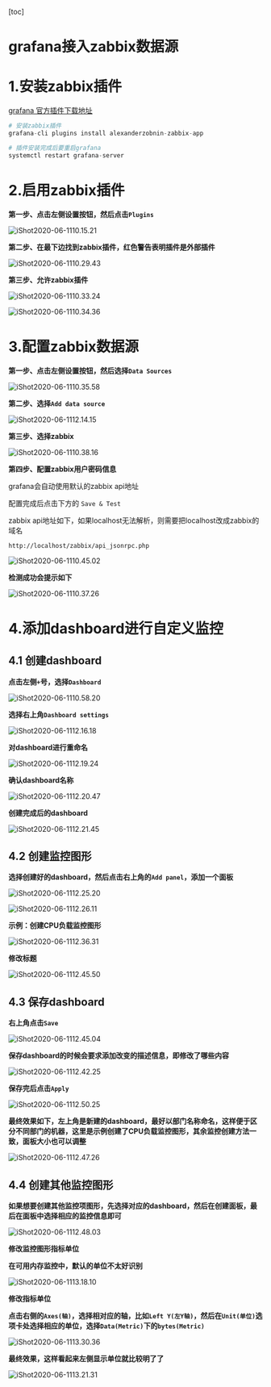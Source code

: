 [toc]

# grafana接入zabbix数据源

# 1.安装zabbix插件

[grafana 官方插件下载地址](https://grafana.com/grafana/plugins?utm_source=grafana_plugin_list&orderBy=weight&direction=asc)

```python
# 安装zabbix插件
grafana-cli plugins install alexanderzobnin-zabbix-app

# 插件安装完成后要重启grafana
systemctl restart grafana-server
```



# 2.启用zabbix插件

**第一步、点击左侧设置按钮，然后点击`Plugins`**

![iShot2020-06-1110.15.21](https://gitea.pptfz.cn/pptfz/picgo-images/raw/branch/master/img/iShot2020-06-1110.29.43.png)





**第二步、在最下边找到zabbix插件，红色警告表明插件是外部插件**

![iShot2020-06-1110.29.43](https://gitea.pptfz.cn/pptfz/picgo-images/raw/branch/master/img/iShot2020-06-1110.31.49.png)



**第三步、允许zabbix插件**

![iShot2020-06-1110.33.24](https://gitea.pptfz.cn/pptfz/picgo-images/raw/branch/master/img/iShot2020-06-1110.33.24.png)

![iShot2020-06-1110.34.36](https://gitea.pptfz.cn/pptfz/picgo-images/raw/branch/master/img/iShot2020-06-1110.34.36.png)



# 3.配置zabbix数据源

**第一步、点击左侧设置按钮，然后选择`Data Sources`**

![iShot2020-06-1110.35.58](https://gitea.pptfz.cn/pptfz/picgo-images/raw/branch/master/img/iShot2020-06-1110.35.58.png)



**第二步、选择`Add data source`**

![iShot2020-06-1112.14.15](https://gitea.pptfz.cn/pptfz/picgo-images/raw/branch/master/img/iShot2020-06-1110.37.26.png)





**第三步、选择zabbix**

![iShot2020-06-1110.38.16](https://gitea.pptfz.cn/pptfz/picgo-images/raw/branch/master/img/iShot2020-06-1110.38.16.png)



**第四步、配置zabbix用户密码信息**

grafana会自动使用默认的zabbix api地址

配置完成后点击下方的 `Save & Test`



zabbix api地址如下，如果localhost无法解析，则需要把localhost改成zabbix的域名

`http://localhost/zabbix/api_jsonrpc.php`

![iShot2020-06-1110.45.02](https://gitea.pptfz.cn/pptfz/picgo-images/raw/branch/master/img/iShot2020-06-1110.45.02.png)



**检测成功会提示如下**

![iShot2020-06-1110.37.26](https://gitea.pptfz.cn/pptfz/picgo-images/raw/branch/master/img/iShot2020-06-1110.58.20.png)





# 4.添加dashboard进行自定义监控

## 4.1 创建dashboard

**点击左侧`+`号，选择`Dashboard`**

![iShot2020-06-1110.58.20](https://gitea.pptfz.cn/pptfz/picgo-images/raw/branch/master/img/iShot2020-06-1112.14.15.png)



**选择右上角`Dashboard settings`**

![iShot2020-06-1112.16.18](https://gitea.pptfz.cn/pptfz/picgo-images/raw/branch/master/img/iShot2020-06-1112.16.18.png)



**对dashboard进行重命名**

![iShot2020-06-1112.19.24](https://gitea.pptfz.cn/pptfz/picgo-images/raw/branch/master/img/iShot2020-06-1112.19.24.png)

**确认dashboard名称**

![iShot2020-06-1112.20.47](https://gitea.pptfz.cn/pptfz/picgo-images/raw/branch/master/img/iShot2020-06-1112.20.47.png)



**创建完成后的dashboard**

![iShot2020-06-1112.21.45](https://gitea.pptfz.cn/pptfz/picgo-images/raw/branch/master/img/iShot2020-06-1112.21.45.png)





## 4.2 创建监控图形

**选择创建好的dashboard，然后点击右上角的`Add panel`，添加一个面板**

![iShot2020-06-1112.25.20](https://gitea.pptfz.cn/pptfz/picgo-images/raw/branch/master/img/iShot2020-06-1112.25.20.png)



![iShot2020-06-1112.26.11](https://gitea.pptfz.cn/pptfz/picgo-images/raw/branch/master/img/iShot2020-06-1112.26.11-1849599.png)



**示例：创建CPU负载监控图形**

![iShot2020-06-1112.36.31](https://gitea.pptfz.cn/pptfz/picgo-images/raw/branch/master/img/iShot2020-06-1112.36.31.png)



**修改标题**

![iShot2020-06-1112.45.50](https://gitea.pptfz.cn/pptfz/picgo-images/raw/branch/master/img/iShot2020-06-1112.42.25.png)





## 4.3 保存dashboard

**右上角点击`Save`**

![iShot2020-06-1112.45.04](https://gitea.pptfz.cn/pptfz/picgo-images/raw/branch/master/img/iShot2020-06-1112.45.04.png)



**保存dashboard的时候会要求添加改变的描述信息，即修改了哪些内容**

![iShot2020-06-1112.42.25](https://gitea.pptfz.cn/pptfz/picgo-images/raw/branch/master/img/iShot2020-06-1112.45.50.png)



**保存完后点击`Apply`**

![iShot2020-06-1112.50.25](https://gitea.pptfz.cn/pptfz/picgo-images/raw/branch/master/img/iShot2020-06-1112.47.26.png)





**最终效果如下，左上角是新建的dashboard，最好以部门名称命名，这样便于区分不同部门的机器，这里是示例创建了CPU负载监控图形，其余监控创建方法一致，面板大小也可以调整**

![iShot2020-06-1112.47.26](https://gitea.pptfz.cn/pptfz/picgo-images/raw/branch/master/img/iShot2020-06-1112.48.03.png)







## 4.4 创建其他监控图形

**如果想要创建其他监控项图形，先选择对应的dashboard，然后在创建面板，最后在面板中选择相应的监控信息即可**

![iShot2020-06-1112.48.03](https://gitea.pptfz.cn/pptfz/picgo-images/raw/branch/master/img/iShot2020-06-1112.50.25.png)



**修改监控图形指标单位**

**在可用内存监控中，默认的单位不太好识别**

![iShot2020-06-1113.18.10](https://gitea.pptfz.cn/pptfz/picgo-images/raw/branch/master/img/iShot2020-06-1113.18.10.png)



**修改指标单位**

**点击右侧的`Axes(轴)`，选择相对应的轴，比如`Left Y(左Y轴)`，然后在`Unit(单位)`选项卡处选择相应的单位，选择`Data(Metric)`下的`bytes(Metric)`**

![iShot2020-06-1113.30.36](https://gitea.pptfz.cn/pptfz/picgo-images/raw/branch/master/img/iShot2020-06-1113.21.31.png)



**最终效果，这样看起来左侧显示单位就比较明了了**

![iShot2020-06-1113.21.31](https://gitea.pptfz.cn/pptfz/picgo-images/raw/branch/master/img/iShot2020-06-1113.30.36.png)


